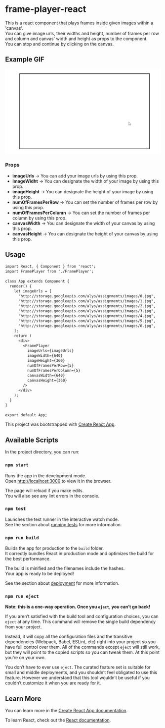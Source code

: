 # frame-player-react

This is a react component that plays frames inside given images within a 'canvas'.  
You can give image urls, their widths and height, number of frames per row and column and canvas' width and height as props to the component.  
You can stop and continue by clicking on the canvas.

## Example GIF

![](frame-player.gif)

### Props
  - **imageUrls** 		-> You can add your image urls by using this prop.
  - **imageWidht**		-> You can designate the width of your image by using this prop.
  - **imageHeight**		-> You can designate the height of your image by using this prop.
  - **numOfFramesPerRow** 	-> You can set the number of frames per row by using this prop.
  - **numOfFramesPerColumn** 	-> You can set the number of frames per column by using this prop.
  - **canvasWidth** 		-> You can designate the width of your canvas by using this prop.
  - **canvasHeight**		-> You can designate the height of your canvas by using this prop.
  
## Usage

```
import React, { Component } from 'react';
import FramePlayer from './FramePlayer';

class App extends Component {
  render() {
    let imageUrls = [
      "http://storage.googleapis.com/alyo/assignments/images/0.jpg",
      "http://storage.googleapis.com/alyo/assignments/images/1.jpg",
      "http://storage.googleapis.com/alyo/assignments/images/2.jpg",
      "http://storage.googleapis.com/alyo/assignments/images/3.jpg",
      "http://storage.googleapis.com/alyo/assignments/images/4.jpg",
      "http://storage.googleapis.com/alyo/assignments/images/5.jpg",
      "http://storage.googleapis.com/alyo/assignments/images/6.jpg",
    ];
    return (
      <div>
        <FramePlayer
          imageUrls={imageUrls}
          imageWidth={640}
          imageHeight={360}
          numOfFramesPerRow={5}
          numOfFramesPerColumn={5}
          canvasWidth={640}
          canvasHeight={360}
        />
      </div>
    );
  }
}

export default App;
```



This project was bootstrapped with [Create React App](https://github.com/facebook/create-react-app).

## Available Scripts

In the project directory, you can run:

### `npm start`

Runs the app in the development mode.<br>
Open [http://localhost:3000](http://localhost:3000) to view it in the browser.

The page will reload if you make edits.<br>
You will also see any lint errors in the console.

### `npm test`

Launches the test runner in the interactive watch mode.<br>
See the section about [running tests](https://facebook.github.io/create-react-app/docs/running-tests) for more information.

### `npm run build`

Builds the app for production to the `build` folder.<br>
It correctly bundles React in production mode and optimizes the build for the best performance.

The build is minified and the filenames include the hashes.<br>
Your app is ready to be deployed!

See the section about [deployment](https://facebook.github.io/create-react-app/docs/deployment) for more information.

### `npm run eject`

**Note: this is a one-way operation. Once you `eject`, you can’t go back!**

If you aren’t satisfied with the build tool and configuration choices, you can `eject` at any time. This command will remove the single build dependency from your project.

Instead, it will copy all the configuration files and the transitive dependencies (Webpack, Babel, ESLint, etc) right into your project so you have full control over them. All of the commands except `eject` will still work, but they will point to the copied scripts so you can tweak them. At this point you’re on your own.

You don’t have to ever use `eject`. The curated feature set is suitable for small and middle deployments, and you shouldn’t feel obligated to use this feature. However we understand that this tool wouldn’t be useful if you couldn’t customize it when you are ready for it.

## Learn More

You can learn more in the [Create React App documentation](https://facebook.github.io/create-react-app/docs/getting-started).

To learn React, check out the [React documentation](https://reactjs.org/).

